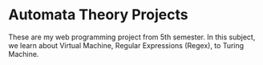 # Automata Theory Projects
These are my web programming project from 5th semester. In this subject, we learn about Virtual Machine, Regular Expressions (Regex), to Turing Machine.
